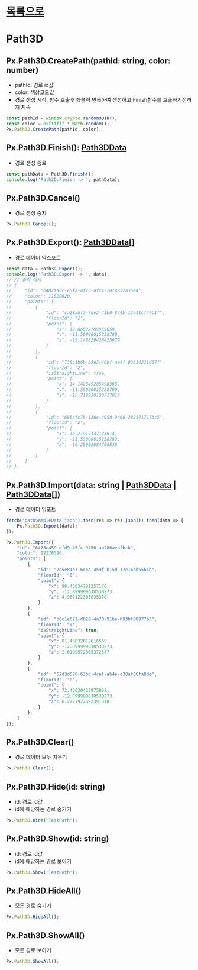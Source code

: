 [목록으로](../readme.md)
============
Path3D
=============
## Px.Path3D.CreatePath(pathId: string, color: number)
- pathId: 경로 id값
- color: 색상코드값
- 경로 생성 시작, 함수 호출후 좌클릭 반복하여 생성하고 Finish함수를 호출하기전까지 지속
```javascript
const pathId = window.crypto.randomUUID();
const color = 0xffffff * Math.random();
Px.Path3D.CreatePath(pathId, color);
```

## Px.Path3D.Finish(): [Path3DData](./Interfaces.md#path3ddata)
- 경로 생성 종료
```javascript
const pathData = Path3D.Finish();
console.log('Path3D.Finish -> ', pathData);
```

## Px.Path3D.Cancel()
- 경로 생성 중지
```javascript
Px.Path3D.Cancel();
```

## Px.Path3D.Export(): [Path3DData](./Interfaces.md#path3ddata)[]
- 경로 데이터 익스포트
```javascript
const data = Path3D.Export();
console.log('Path3D.Export -> ', data);
// // 출력 예시
// {
//     "id": "b482aadc-e5fa-4f73-afc4-7474832a35e4",
//     "color": 11520620,
//     "points": [
//         {
//             "id": "ca28abf3-7de2-41b0-849b-13a11cf47b1f",
//             "floorId": "2",
//             "point": {
//                 "x": 12.06592709965659,
//                 "y": -11.59000015258789,
//                 "z": -15.149829420425679
//             }
//         },
//         {
//             "id": "736c1b6b-b5e3-40bf-aa4f-03614221d67f",
//             "floorId": "2",
//             "isStraightLine": true,
//             "point": {
//                 "x": 14.142549285496365,
//                 "y": -11.59000015258789,
//                 "z": -15.719930133717014
//             }
//         },
//         {
//             "id": "686afc76-136c-405d-9468-2821717173c5",
//             "floorId": "2",
//             "point": {
//                 "x": 16.21917147133614,
//                 "y": -11.59000015258789,
//                 "z": -16.29003084700835
//             }
//         }
//     ]
// }
```

## Px.Path3D.Import(data: string | [Path3DData](./Interfaces.md#path3ddata) | [Path3DData](./Interfaces.md#path3ddata)[])
- 경로 데이터 임포트
```javascript
fetch('pathSampleData.json').then(res => res.json()).then(data => {
    Px.Path3D.Import(data);
});

Px.Path3D.Import({
    "id": "6475e459-dfd9-45fc-9456-ab286aebfbcb",
    "color": 12276396,
    "points": [
        {
            "id": "2e5e81e7-6cea-459f-b15d-17e16bb6564b",
            "floorId": "0",
            "point": {
                "x": 90.45034791257176,
                "y": -12.899999618530273,
                "z": 4.967122303835378
            }
        },
        {
            "id": "b6c1e622-d029-4a70-91be-b93bf00977b3",
            "floorId": "0",
            "isStraightLine": true,
            "point": {
                "x": 81.45832612616569,
                "y": -12.899999618530273,
                "z": 2.6199572865372547
            }
        },
        {
            "id": "52d3d570-63bd-4caf-ab4e-c38af68fa8de",
            "floorId": "0",
            "point": {
                "x": 72.46630433975962,
                "y": -12.899999618530273,
                "z": 0.2727922692391318
            }
        },
    ]
});
```

## Px.Path3D.Clear()
- 경로 데이터 모두 지우기
```javascript
Px.Path3D.Clear();
```

## Px.Path3D.Hide(id: string)
- id: 경로 id값
- id에 해당하는 경로 숨기기
```javascript
Px.Path3D.Hide('TestPath');
```

## Px.Path3D.Show(id: string)
- id: 경로 id값
- id에 해당하는 경로 보이기
```javascript
Px.Path3D.Show('TestPath');
```

## Px.Path3D.HideAll()
- 모든 경로 숨기기
```javascript
Px.Path3D.HideAll();
```

## Px.Path3D.ShowAll()
- 모든 경로 보이기
```javascript
Px.Path3D.ShowAll();
```
